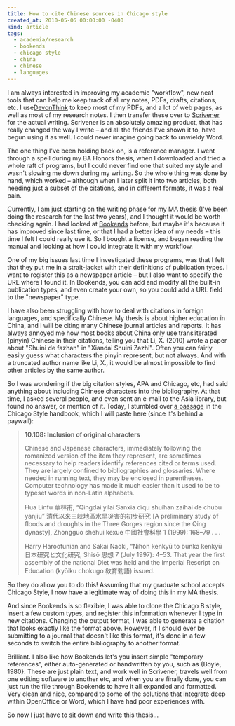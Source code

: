 ```yaml
---
title: How to cite Chinese sources in Chicago style
created_at: 2010-05-06 00:00:00 -0400
kind: article
tags:
  - academia/research
  - bookends
  - chicago style
  - china
  - chinese
  - languages
---
```


I am always interested in improving my academic "workflow", new neat
tools that can help me keep track of all my notes, PDFs, drafts,
citations, etc. I
use[DevonThink](http://www.devon-technologies.com/products/devonthink/)
to keep most of my PDFs, and a lot of web pages, as well as most of my
research notes. I then transfer these over to
[Scrivener](http://www.literatureandlatte.com/scrivener.html) for the
actual writing. Scrivener is an absolutely amazing product, that has
really changed the way I write – and all the friends I've shown it to,
have begun using it as well. I could never imagine going back to
unwieldy Word.

The one thing I've been holding back on, is a reference manager. I went
through a spell during my BA Honors thesis, when I downloaded and tried
a whole raft of programs, but I could never find one that suited my
style and wasn't slowing me down during my writing. So the whole thing
was done by hand, which worked – although when I later split it into two
articles, both needing just a subset of the citations, and in different
formats, it was a real pain.

Currently, I am just starting on the writing phase for my MA thesis
(I've been doing the research for the last two years), and I thought it
would be worth checking again. I had looked at
[Bookends](http://www.sonnysoftware.com/) before, but maybe it's because
it has improved since last time, or that I had a better idea of my needs
– this time I felt I could really use it. So I bought a license, and
began reading the manual and looking at how I could integrate it with my
workflow.

One of my big issues last time I investigated these programs, was that I
felt that they put me in a strait-jacket with their definitions of
publication types. I want to register this as a newspaper article – but
I also want to specify the URL where I found it. In Bookends, you can
add and modify all the built-in publication types, and even create your
own, so you could add a URL field to the "newspaper" type.

I have also been struggling with how to deal with citations in foreign
languages, and specifically Chinese. My thesis is about higher education
in China, and I will be citing many Chinese journal articles and
reports. It has always annoyed me how most books about China only use
transliterated (pinyin) Chinese in their citations, telling you that Li,
X. (2010) wrote a paper about "Shuini de fazhan" in "Xiandai Shuini
Zazhi". Often you can fairly easily guess what characters the pinyin
represent, but not always. And with a truncated author name like Li, X.,
it would be almost impossible to find other articles by the same author.

So I was wondering if the big citation styles, APA and Chicago, etc, had
said anything about including Chinese characters into the bibliography.
At that time, I asked several people, and even sent an e-mail to the
Asia library, but found no answer, or mention of it. Today, I stumbled
over [a
passage](http://www.chicagomanualofstyle.org/ch10/ch10_sec108.html) in
the Chicago Style handbook, which I will paste here (since it's behind a
paywall):

> **10.108: Inclusion of original characters**
>
> Chinese and Japanese characters, immediately following the romanized
> version of the item they represent, are sometimes necessary to help
> readers identify references cited or terms used. They are largely
> confined to bibliographies and glossaries. Where needed in running
> text, they may be enclosed in parentheses. Computer technology has
> made it much easier than it used to be to typeset words in non-Latin
> alphabets.
>
> Hua Linfu 華林甫, “Qingdai yilai Sanxia diqu shuihan zaihai de chubu
> yanjiu” 清代以來三峽地區水旱災害的初步硏究 [A preliminary study of
> floods and droughts in the Three Gorges region since the Qing
> dynasty], Zhongguo shehui kexue 中國社會科學 1 (1999): 168–79 . . .
>
> Harry Harootunian and Sakai Naoki, “Nihon kenkyū to bunka kenkyū
> 日本研究と文化研究, Shisō 思想 7 (July 1997): 4–53. That year the
> first assembly of the national Diet was held and the Imperial Rescript
> on Education (kyōiku chokugo 敎育勅語) issued.

So they do allow you to do this! Assuming that my graduate school
accepts Chicago Style, I now have a legitimate way of doing this in my
MA thesis.

And since Bookends is so flexible, I was able to clone the Chicago B
style, insert a few custom types, and register this information whenever
I type in new citations. Changing the output format, I was able to
generate a citation that looks exactly like the format above. However,
if I should ever be submitting to a journal that doesn't like this
format, it's done in a few seconds to switch the entire bibliography to
another format.

Brilliant. I also like how Bookends let's you insert simple "temporary
references", either auto-generated or handwritten by you, such as
{Boyle, 1980}. These are just plain text, and work well in Scrivener,
travels well from one editing software to another etc, and when you are
finally done, you can just run the file through Bookends to have it all
expanded and formatted. Very clean and nice, compared to some of the
solutions that integrate deep within OpenOffice or Word, which I have
had poor experiences with.

So now I just have to sit down and write this thesis... 
